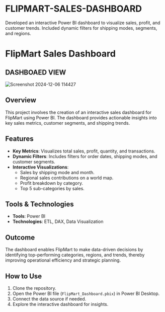 # FLIPMART-SALES-DASHBOARD
Developed an interactive Power BI dashboard to visualize sales, profit, and customer trends. Included dynamic filters for shipping modes, segments, and regions.
# FlipMart Sales Dashboard
## DASHBOAED VIEW 
![Screenshot 2024-12-06 114427](https://github.com/user-attachments/assets/10ac1800-f608-4964-a9d1-993faa0ed074) 



## Overview
This project involves the creation of an interactive sales dashboard for FlipMart using Power BI. The dashboard provides actionable insights into key sales metrics, customer segments, and shipping trends.

## Features
- **Key Metrics**: Visualizes total sales, profit, quantity, and transactions.
- **Dynamic Filters**: Includes filters for order dates, shipping modes, and customer segments.
- **Interactive Visualizations**:
  - Sales by shipping mode and month.
  - Regional sales contributions on a world map.
  - Profit breakdown by category.
  - Top 5 sub-categories by sales.

## Tools & Technologies
- **Tools**: Power BI
- **Technologies**: ETL, DAX, Data Visualization

## Outcome
The dashboard enables FlipMart to make data-driven decisions by identifying top-performing categories, regions, and trends, thereby improving operational efficiency and strategic planning.


## How to Use
1. Clone the repository.
2. Open the Power BI file (`FlipMart_Dashboard.pbix`) in Power BI Desktop.
3. Connect the data source if needed.
4. Explore the interactive dashboard for insights.


